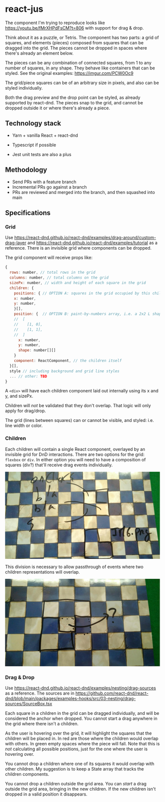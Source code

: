 # react-jus

The component I'm trying to reproduce looks like
https://youtu.be/fMrXHPdFsCM?t=806 with support for drag & drop.

Think about it as a puzzle, or Tetris. The component has two parts: a grid of squares, and elements (pieces) composed from squares that can be dragged into the grid. The pieces cannot be dropped in spaces where there's already an element below.

The pieces can be any combination of connected squares, from 1 to any number of squares, in any shape. They behave like containers that can be styled. See the original examples: https://imgur.com/PCW0Oc9

The grid/piece squares can be of an arbitrary size in pixels, and also can be styled individually.

Both the drag preview and the drop point can be styled, as already supported by react-dnd. The pieces snap to the grid, and cannot be dropped outside it or where there's already a piece.

## Technology stack
* Yarn + vanilla React + react-dnd

* Typescript if possible

* Jest unit tests are also a plus

## Methodology
* Send PRs with a feature branch
* Incremental PRs go against a branch
* PRs are reviewed and merged into the branch, and then squashed into main

## Specifications

### Grid
Use https://react-dnd.github.io/react-dnd/examples/drag-around/custom-drag-layer and https://react-dnd.github.io/react-dnd/examples/tutorial as a reference. There is an invisible grid where components can be dropped.

The grid component will receive props like:

```js
{
  rows: number, // total rows in the grid
  columns: number, // total columns on the grid
  sizePx: number, // width and height of each square in the grid
  children: {
    positions: { // OPTION A: squares in the grid occupied by this children
    x: number,
    y: number,
    }[],
    position: {  // OPTION B: paint-by-numbers array, i.e. a 2x2 L shape would be
    //  [
    //    [1, 0],
    //    [1, 1],
    //  ]
      x: number,
      y: number,
      shape: number[][]
    }
    component: ReactComponent, // the children itself
  }[],
  style // including background and grid line styles
  ... // other: TBD
}
```

A `<div>` will have each children component laid out internally using its x and y, and sizePx.

Children will _not_ be validated that they don't overlap. That logic will only apply for drag/drop.

The grid (lines between squares) can or cannot be visible, and styled: i.e. line width or color.

### Children
Each children will contain a single React component, overlayed by an invisible grid for DnD interactions. There are two options for the grid: `flexbox` or `div`. In either option you will need to have a composition of squares (div?) that'll receive drag events individually.

![](./grid.jpeg)

This division is necessary to allow passthrough of events where two children representations will overlap.

![](./dnd-overlap.jpeg)

### Drag & Drop
Use https://react-dnd.github.io/react-dnd/examples/nesting/drag-sources as a reference. The sources are in https://github.com/react-dnd/react-dnd/blob/main/packages/examples-hooks/src/03-nesting/drag-sources/SourceBox.tsx

Each square in a children in the grid can be dragged individually, and will be considered the anchor when dropped. You cannot start a drag anywhere in the grid where there isn't a children.

As the user is hovering over the grid, it will highlight the squares that the children will be placed in. In red are those where the children would overlap with others. In green empty spaces where the piece will fall. Note that this is _not_ calculating all possible positions, just for the one where the user is hovering over.

You cannot drop a children where one of its squares it would overlap with other children. My suggestion is to keep a State array that tracks the children components.

You cannot drop a children outside the grid area. You can _start_ a drag outside the grid area, bringing in the new children. If the new children isn't dropped in a valid position it disappears.
